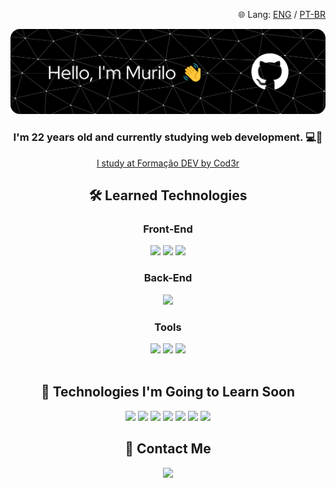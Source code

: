 <p align="right">🌐 Lang: 
  <a href="./README.md">ENG</a> /
  <a href="./README.ptbr.md">PT-BR</a>
</p>
<div align="center">
  <div>
    <img src="./github-header-banner.png">
    <h3>I'm 22 years old and currently studying web development. 💻🚀</h3>
    <p><a href="https://www.formacao.dev/" target="_blank">I study at Formação DEV by Cod3r</a></p>
  </div>
  <div>
    <h2>🛠️ Learned Technologies</h2>
    <h3>Front-End</h3>
    <a href="https://github.com/MuriloCamargo12"><img src="https://img.shields.io/badge/HTML5-E34F26?style=for-the-badge&logo=html5&logoColor=white"></a>
    <a href="https://github.com/MuriloCamargo12"> <img src="https://img.shields.io/badge/CSS3-1572B6?style=for-the-badge&logo=css3&logoColor=white"></a>
    <a href="https://github.com/MuriloCamargo12"><img src="https://img.shields.io/badge/JavaScript-323330?style=for-the-badge&logo=javascript&logoColor=F7DF1E"></a>
    <br>
    <h3>Back-End</h3>
    <a href="https://github.com/MuriloCamargo12"><img src="https://img.shields.io/badge/Node%20js-339933?style=for-the-badge&logo=nodedotjs&logoColor=white"></a>
    <br>
    <h3>Tools</h3>
    <a href="https://github.com/MuriloCamargo12"><img src="https://img.shields.io/badge/VSCode-0078D4?style=for-the-badge&logo=visual%20studio%20code&logoColor=white"></a>
    <a href="https://github.com/MuriloCamargo12"><img src="https://img.shields.io/badge/GIT-E44C30?style=for-the-badge&logo=git&logoColor=white"></a>
    <a href="https://github.com/MuriloCamargo12"><img src="https://img.shields.io/badge/GitHub-100000?style=for-the-badge&logo=github&logoColor=white"></a>
    <br><br>
    <h2>📖 Technologies I'm Going to Learn Soon</h2>
    <a href="https://github.com/MuriloCamargo12"><img src="https://img.shields.io/badge/TypeScript-007ACC?style=for-the-badge&logo=typescript&logoColor=white"></a>
    <a href="https://github.com/MuriloCamargo12"><img src="https://img.shields.io/badge/React-20232A?style=for-the-badge&logo=react&logoColor=61DAFB"></a>
    <a href="https://github.com/MuriloCamargo12"><img src="https://img.shields.io/badge/Next.js-000000?style=for-the-badge&logo=nextdotjs&logoColor=white"></a>
    <a href="https://github.com/MuriloCamargo12"><img src="https://img.shields.io/badge/Express.js-000000?style=for-the-badge&logo=express&logoColor=white"></a>
    <a href="https://github.com/MuriloCamargo12"><img src="https://img.shields.io/badge/MySQL-005C84?style=for-the-badge&logo=mysql&logoColor=white"></a>
    <a href="https://github.com/MuriloCamargo12"><img src="https://img.shields.io/badge/MongoDB-4EA94B?style=for-the-badge&logo=mongodb&logoColor=white"></a>
    <a href="https://github.com/MuriloCamargo12"><img src="https://img.shields.io/badge/Firebase-ffca28?style=for-the-badge&logo=firebase&logoColor=black"></a>
    <h2>📧 Contact Me</h2>
    <a href="https://www.linkedin.com/in/murilocm-undefined-7b5837248/"><img src="https://img.shields.io/badge/LinkedIn-0077B5?style=for-the-badge&logo=linkedin&logoColor=white"></a>
  </div>
</div>
